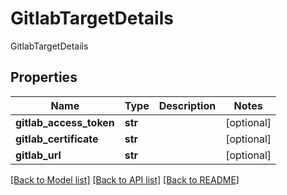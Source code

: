 # GitlabTargetDetails

GitlabTargetDetails
## Properties
Name | Type | Description | Notes
------------ | ------------- | ------------- | -------------
**gitlab_access_token** | **str** |  | [optional] 
**gitlab_certificate** | **str** |  | [optional] 
**gitlab_url** | **str** |  | [optional] 

[[Back to Model list]](../README.md#documentation-for-models) [[Back to API list]](../README.md#documentation-for-api-endpoints) [[Back to README]](../README.md)


